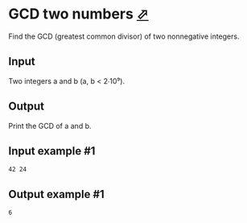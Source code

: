 # GCD two numbers [⬀](https://www.e-olymp.com/en/problems/1601)

Find the GCD (greatest common divisor) of two nonnegative integers.

## Input

Two integers a and b (a, b < 2∙10⁹).

## Output

Print the GCD of a and b.

## Input example #1

```
42 24
```


## Output example #1

```
6
```

